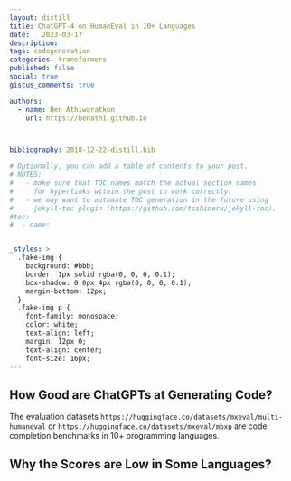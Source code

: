 ```yaml
---
layout: distill
title: ChatGPT-4 on HumanEval in 10+ Languages
date:   2023-03-17
description: 
tags: codegeneration
categories: transformers
published: false
social: true
giscus_comments: true

authors:
  - name: Ben Athiwaratkun 
    url: https://benathi.github.io



bibliography: 2018-12-22-distill.bib

# Optionally, you can add a table of contents to your post.
# NOTES:
#   - make sure that TOC names match the actual section names
#     for hyperlinks within the post to work correctly.
#   - we may want to automate TOC generation in the future using
#     jekyll-toc plugin (https://github.com/toshimaru/jekyll-toc).
#toc:
#  - name: 


_styles: >
  .fake-img {
    background: #bbb;
    border: 1px solid rgba(0, 0, 0, 0.1);
    box-shadow: 0 0px 4px rgba(0, 0, 0, 0.1);
    margin-bottom: 12px;
  }
  .fake-img p {
    font-family: monospace;
    color: white;
    text-align: left;
    margin: 12px 0;
    text-align: center;
    font-size: 16px;
---
```



## How Good are ChatGPTs at Generating Code?

The evaluation datasets `https://huggingface.co/datasets/mxeval/multi-humaneval` or `https://huggingface.co/datasets/mxeval/mbxp` are code completion benchmarks in 10+ programming languages. 




## Why the Scores are Low in Some Languages?



